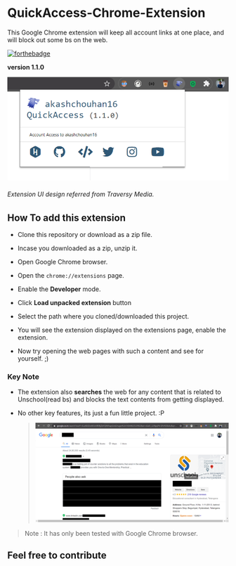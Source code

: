 # QuickAccess-Chrome-Extension

This Google Chrome extension will keep all account links at one place, and will block out some bs on the web.

[![forthebadge](https://forthebadge.com/images/badges/powered-by-black-magic.svg)](https://forthebadge.com)

**version 1.1.0**

![extension preview](/images/extension.png)

###### Extension UI design referred from Traversy Media.

## How To add this extension

- Clone this repository or download as a zip file.
- Incase you downloaded as a zip, unzip it.
- Open Google Chrome browser.
- Open the `chrome://extensions` page.
- Enable the **Developer** mode.
- Click **Load unpacked extension** button
- Select the path where you cloned/downloaded this project.

- You will see the extension displayed on the extensions page, enable the extension.
- Now try opening the web pages with such a content and see for yourself. ;)

### Key Note

- The extension also **searches** the web for any content that is related to Unschool(read bs) and blocks the text contents from getting displayed.

- No other key features, its just a fun little project. :P
  > ![preview](/images/preview_ContentBlocker.png)

> Note : It has only been tested with Google Chrome browser.

## Feel free to contribute
